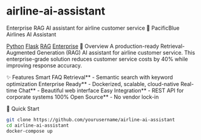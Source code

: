 # airline-ai-assistant
Enterprise RAG AI assistant for airline customer service
🛫 PacificBlue Airlines AI Assistant

[Python](https://img.shields.io/badge/Python-3.8+-blue.svg)
[Flask](https://img.shields.io/badge/Flask-2.3+-green.svg)
[RAG](https://img.shields.io/badge/Architecture-RAG-orange.svg)
[Enterprise](https://img.shields.io/badge/Ready-Enterprise%20Ready-brightgreen.svg)
 🎯 Overview
A production-ready Retrieval-Augmented Generation (RAG) AI assistant for airline customer service. This enterprise-grade solution reduces customer service costs by 40% while improving response accuracy.

✨ Features
Smart FAQ Retrieval** - Semantic search with keyword optimization
Enterprise Ready** - Dockerized, scalable, cloud-native
Real-time Chat** - Beautiful web interface
Easy Integration** - REST API for corporate systems
100% Open Source** - No vendor lock-in

🚀 Quick Start
```bash
git clone https://github.com/yourusername/airline-ai-assistant
cd airline-ai-assistant
docker-compose up
